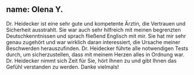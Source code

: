 name: Olena Y.
---

Dr. Heidecker ist eine sehr gute und kompetente Ärztin, die Vertrauen und Sicherheit ausstrahlt. Sie war auch sehr hilfreich mit meinen begrenzten Deutschkenntnissen und sprach fließend Englisch mit mir. Sie hat mir sehr genau zugehört und war wirklich daran interessiert, die Ursache meiner Beschwerden herauszufinden. Dr. Heidecker führte alle notwendigen Tests durch, um sicherzustellen, dass mit meinem Herzen alles in Ordnung war.
Dr. Heidecker nimmt sich Zeit für Sie, hört Ihnen zu und gibt Ihnen das Gefühl verstanden zu werden. Danke vielmals!